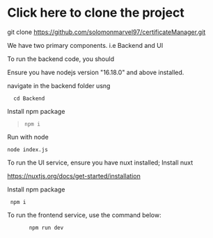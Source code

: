 
# Click here to clone the project
 
  git clone https://github.com/solomonmarvel97/certificateManager.git 
  
 We have two primary components. i.e Backend and UI 
 
 To run the backend code, you should
 
  Ensure you have nodejs version "16.18.0" and above installed.
  
   navigate in the backend folder usng 
   
 

      cd Backend

   
   Install npm package
   
 

>   `npm i`

   

Run with node 

    node index.js

To run the UI service, ensure you have nuxt installed;
 Install nuxt 
 
 https://nuxtjs.org/docs/get-started/installation
 
  Install npm package
  
 

     npm i

  
   To run the frontend service, use the command below:
    
           npm run dev

